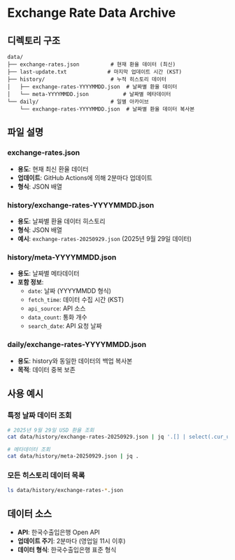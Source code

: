 # Exchange Rate Data Archive

## 디렉토리 구조

```
data/
├── exchange-rates.json          # 현재 환율 데이터 (최신)
├── last-update.txt             # 마지막 업데이트 시간 (KST)
├── history/                     # 누적 히스토리 데이터
│   ├── exchange-rates-YYYYMMDD.json  # 날짜별 환율 데이터
│   └── meta-YYYYMMDD.json           # 날짜별 메타데이터
└── daily/                       # 일별 아카이브
    └── exchange-rates-YYYYMMDD.json  # 날짜별 환율 데이터 복사본
```

## 파일 설명

### exchange-rates.json
- **용도**: 현재 최신 환율 데이터
- **업데이트**: GitHub Actions에 의해 2분마다 업데이트
- **형식**: JSON 배열

### history/exchange-rates-YYYYMMDD.json
- **용도**: 날짜별 환율 데이터 히스토리
- **형식**: JSON 배열
- **예시**: `exchange-rates-20250929.json` (2025년 9월 29일 데이터)

### history/meta-YYYYMMDD.json
- **용도**: 날짜별 메타데이터
- **포함 정보**:
  - `date`: 날짜 (YYYYMMDD 형식)
  - `fetch_time`: 데이터 수집 시간 (KST)
  - `api_source`: API 소스
  - `data_count`: 통화 개수
  - `search_date`: API 요청 날짜

### daily/exchange-rates-YYYYMMDD.json
- **용도**: history와 동일한 데이터의 백업 복사본
- **목적**: 데이터 중복 보존

## 사용 예시

### 특정 날짜 데이터 조회
```bash
# 2025년 9월 29일 USD 환율 조회
cat data/history/exchange-rates-20250929.json | jq '.[] | select(.cur_unit == "USD")'

# 메타데이터 조회
cat data/history/meta-20250929.json | jq .
```

### 모든 히스토리 데이터 목록
```bash
ls data/history/exchange-rates-*.json
```

## 데이터 소스
- **API**: 한국수출입은행 Open API
- **업데이트 주기**: 2분마다 (영업일 11시 이후)
- **데이터 형식**: 한국수출입은행 표준 형식
